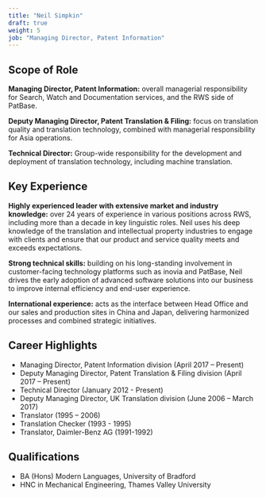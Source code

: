 ```yaml
---
title: "Neil Simpkin"
draft: true
weight: 5
job: "Managing Director, Patent Information"
---
```

## Scope of Role
**Managing Director, Patent Information:** overall managerial responsibility for Search, Watch and Documentation services, and the RWS side of PatBase.

**Deputy Managing Director, Patent Translation & Filing:** focus on translation quality and translation technology, combined with managerial responsibility for Asia operations.

**Technical Director:** Group-wide responsibility for the development and deployment of translation technology, including machine translation.

## Key Experience
**Highly experienced leader with extensive market and industry knowledge:** over 24 years of experience in various positions across RWS, including more than a decade in key linguistic roles. Neil uses his deep knowledge of the translation and intellectual property industries to engage with clients and ensure that our product and service quality meets and exceeds expectations.

**Strong technical skills:** building on his long-standing involvement in customer-facing technology platforms such as inovia and PatBase, Neil drives the early adoption of advanced software solutions into our business to improve internal efficiency and end-user experience.

**International experience:** acts as the interface between Head Office and our sales and production sites in China and Japan, delivering harmonized processes and combined strategic initiatives.

## Career Highlights
* Managing Director, Patent Information division (April 2017 – Present)
* Deputy Managing Director, Patent Translation & Filing division (April 2017 – Present)
* Technical Director (January 2012 - Present)
* Deputy Managing Director, UK Translation division (June 2006 – March 2017)
* Translator (1995 – 2006)
* Translation Checker (1993 - 1995)
* Translator, Daimler-Benz AG (1991-1992)

## Qualifications
* BA (Hons) Modern Languages, University of Bradford
* HNC in Mechanical Engineering, Thames Valley University
